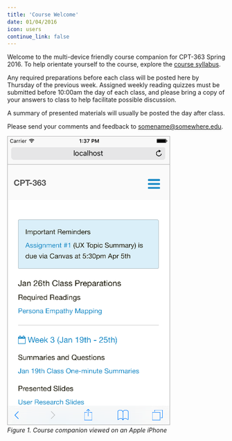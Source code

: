 ```yaml
---
title: 'Course Welcome'
date: 01/04/2016
icon: users
continue_link: false
---
```

Welcome to the multi-device friendly course companion for CPT-363 Spring 2016. To help orientate yourself to the course, explore the [course syllabus](../../syllabus).

Any required preparations before each class will be posted here by Thursday of the previous week. Assigned weekly reading quizzes must be submitted before 10:00am the day of each class, and please bring a copy of your answers to class to help facilitate possible discussion.

A summary of presented materials will usually be posted the day after class.

Please send your comments and feedback to <somename@somewhere.edu>.

![Image of course companion on Apple iPhone](images/course-companion-iphone.png)  
_Figure 1. Course companion viewed on an Apple iPhone_

